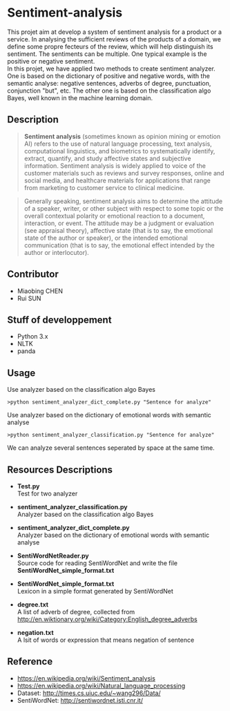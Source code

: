 # Sentiment-analysis
This projet aim at develop a system of sentiment analysis for a product or a service. In analysing the sufficient reviews of the products of a domain, we define some propre fecteurs of the review, which will help distinguish its sentiment. The sentiments can be multiple. One typical example is the positive or negative sentiment.   
In this projet, we have applied two methods to create sentiment analyzer. One is based on the dictionary of positive and negative words, with the semantic analyse: negative sentences, adverbs of degree, punctuation, conjunction "but", etc. The other one is based on the classification algo Bayes, well known in the machine learning domain. 

## Description
>**Sentiment analysis** (sometimes known as opinion mining or emotion AI) refers to the use of natural language processing, text analysis, computational linguistics, and biometrics to systematically identify, extract, quantify, and study affective states and subjective information. Sentiment analysis is widely applied to voice of the customer materials such as reviews and survey responses, online and social media, and healthcare materials for applications that range from marketing to customer service to clinical medicine.  
  
>Generally speaking, sentiment analysis aims to determine the attitude of a speaker, writer, or other subject with respect to some topic or the overall contextual polarity or emotional reaction to a document, interaction, or event. The attitude may be a judgment or evaluation (see appraisal theory), affective state (that is to say, the emotional state of the author or speaker), or the intended emotional communication (that is to say, the emotional effect intended by the author or interlocutor).

## Contributor
* Miaobing CHEN
* Rui SUN

## Stuff of developpement
* Python 3.x
* NLTK
* panda

## Usage
Use analyzer based on the classification algo Bayes
```
>python sentiment_analyzer_dict_complete.py "Sentence for analyze"
```
Use analyzer based on the dictionary of emotional words with semantic analyse
```
>python sentiment_analyzer_classification.py "Sentence for analyze"
```
We can analyze several sentences seperated by space at the same time.

## Resources Descriptions
* **Test.py**  
  Test for two analyzer 
  
* **sentiment_analyzer_classification.py**   
  Analyzer based on the classification algo Bayes
  
* **sentiment_analyzer_dict_complete.py**  
  Analyzer based on the dictionary of emotional words with semantic analyse
  
* **SentiWordNetReader.py**  
  Source code for reading SentiWordNet and write the file **SentiWordNet_simple_format.txt**
  
* **SentiWordNet_simple_format.txt**  
  Lexicon in a simple format generated by SentiWordNet
  
* **degree.txt**  
  A list of adverb of degree, collected from http://en.wiktionary.org/wiki/Category:English_degree_adverbs
  
* **negation.txt**  
  A lsit of words or expression that means negation of sentence

## Reference
* https://en.wikipedia.org/wiki/Sentiment_analysis
* https://en.wikipedia.org/wiki/Natural_language_processing
* Dataset: http://times.cs.uiuc.edu/~wang296/Data/
* SentiWordNet: http://sentiwordnet.isti.cnr.it/
